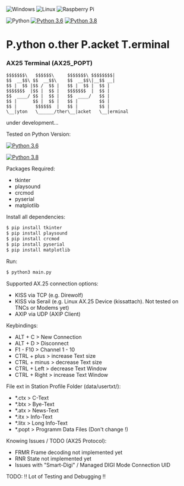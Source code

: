 ![Windows](https://img.shields.io/badge/Windows-0078D6?style=for-the-badge&logo=windows&logoColor=white)
![Linux](https://img.shields.io/badge/Linux-FCC624?style=for-the-badge&logo=linux&logoColor=black)
![Raspberry Pi](https://img.shields.io/badge/-RaspberryPi-C51A4A?style=for-the-badge&logo=Raspberry-Pi)

![Python](https://img.shields.io/badge/python-3670A0?style=for-the-badge&logo=python&logoColor=ffdd54)
[![Python 3.6](https://img.shields.io/badge/python-3.6-blue.svg)](https://www.python.org/downloads/release/python-360/)
[![Python 3.8](https://img.shields.io/badge/python-3.8-blue.svg)](https://www.python.org/downloads/release/python-380/)
# P.ython o.ther P.acket T.erminal
### AX25 Terminal (AX25_POPT)

    $$$$$$$\   $$$$$$\     $$$$$$$\ $$$$$$$$|
    $$  __$$\ $$  __$$\    $$  __$$\|__$$ __|
    $$ |  $$ |$$ /  $$ |   $$ |  $$ |  $$ |
    $$$$$$$  |$$ |  $$ |   $$$$$$$  |  $$ |
    $$  ____/ $$ |  $$ |   $$  ____/   $$ |
    $$ |      $$ |  $$ |   $$ |        $$ |
    $$ |       $$$$$$  |   $$ |        $$ |
    \__|yton   \______/ther\__|acket   \__|erminal

under development...

Tested on Python Version:

[![Python 3.6](https://img.shields.io/badge/python-3.6-blue.svg)](https://www.python.org/downloads/release/python-360/)

[![Python 3.8](https://img.shields.io/badge/python-3.8-blue.svg)](https://www.python.org/downloads/release/python-380/)

Packages Required:
- tkinter
- playsound
- crcmod
- pyserial
- matplotlib

Install all dependencies:
  ``` sh
  $ pip install tkinter
  $ pip install playsound
  $ pip install crcmod
  $ pip install pyserial
  $ pip install matplotlib
  ```

Run:
  ``` sh
  $ python3 main.py
  ```

Supported AX.25 connection options:
- KISS via TCP (e.g. Direwolf)
- KISS via Serail (e.g. Linux AX.25 Device (kissattach). Not tested on TNCs or Modems yet)
- AXIP via UDP (AXIP Client)

Keybindings:
- ALT + C > New Connection
- ALT + D > Disconnect
- F1 - F10 > Channel 1 - 10
- CTRL + plus > increase Text size
- CTRL + minus > decrease Text size
- CTRL + Left > decrease Text Window
- CTRL + Right > increase Text Window

File ext in Station Profile Folder (data/usertxt/<USER CALL>):
- *.ctx > C-Text
- *.btx > Bye-Text
- *.atx > News-Text
- *.itx > Info-Text
- *.litx > Long Info-Text
- *.popt > Programm Data Files (Don't change !) 


Knowing Issues / TODO (AX25 Protocol):
- FRMR Frame decoding not implemented yet
- RNR State not implemented yet
- Issues with "Smart-Digi" / Managed DIGI Mode Connection UID

TODO: !! Lot of Testing and Debugging !!

